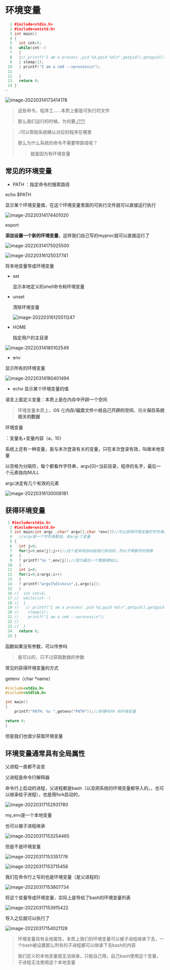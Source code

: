 

# 环境变量

~~~cpp
  1 #include<stdio.h>
  2 #include<unistd.h>
  3 int main()
  4 {
  5   int cnt=5;
  6   while(cnt--)
  7   {
  8   ¦// printf("I am a process ,pid %d,ppid %d\n",getpid(),getppid());
  9   ¦ sleep(1);
 10   ¦ printf("I am a cmd -->process\n");
 11                                                                                                                    
 12   }
 13   return 0;
 14 }
~

~~~

![image-20220314173414178](E:/Typora%E4%BA%91%E7%AC%94%E8%AE%B0%E6%9C%AC/picture/image-20220314173414178.png)



> 这些命令，程序工……本质上都是可执行的文件
>
> 那么我们运行的时候，为何要<u>./???</u>



> ./可以帮助系统确认对应的程序在哪里
>
> 那么为什么系统的命令不需要带路径呢？
>
> > 就是因为有环境变量



## 常见的环境变量

* PATH ：指定命令的搜索路径



echo $PATH

显示某个环境变量值，在这个环境变量里面的可执行文件就可以直接运行执行



![image-20220314174401020](E:/Typora%E4%BA%91%E7%AC%94%E8%AE%B0%E6%9C%AC/picture/image-20220314174401020.png)

export

**添加设置一个新的环境变量**，这样我们自己写的myproc就可以直接运行了

![image-20220314175025500](E:/Typora%E4%BA%91%E7%AC%94%E8%AE%B0%E6%9C%AC/picture/image-20220314175025500.png)



![image-20220316125037741](E:/Typora%E4%BA%91%E7%AC%94%E8%AE%B0%E6%9C%AC/picture/image-20220316125037741.png)

将本地变量导成环境变量

* set

  显示本地定义的shell命令和环境变量

* unset

  清除环境变量

  ![image-20220316125511247](E:/Typora%E4%BA%91%E7%AC%94%E8%AE%B0%E6%9C%AC/picture/image-20220316125511247.png)

* HOME 

  指定用户的主目录

![image-20220314180102549](E:/Typora%E4%BA%91%E7%AC%94%E8%AE%B0%E6%9C%AC/picture/image-20220314180102549.png)



* env



显示所有的环境变量



![image-20220314180401494](E:/Typora%E4%BA%91%E7%AC%94%E8%AE%B0%E6%9C%AC/picture/image-20220314180401494.png)



* echo 显示某个环境变量的值

  



语言上面定义变量：本质上是在内存中开辟一个空间

> 环境变量本质上，**OS** 在**内存/磁盘文件**中**给自己开辟的空间**，用来**保存系统相关的数据**



环境变量

：变量名+变量内容（a，10）



系统上还有一种变量，是与本次登录有关的变量，只在本次登录有效，叫做本地变量







以空格为分隔符，每个都看作字符串，argv[0]=当前目录，程序的名字，最后一个元素指向NULL

argc决定有几个有效的元素



![image-20220316130008181](E:/Typora%E4%BA%91%E7%AC%94%E8%AE%B0%E6%9C%AC/picture/image-20220316130008181.png)



## 获得环境变量

~~~cpp
 1 #include<stdio.h>
  2 #include<unistd.h>
  3 int main(int argc ,char* argv[],char *env[])//可以获得环境变量的字符串数组，和argv相类似
  4   //argv是一个字符串数组，有argc个变量
  5 {
  6   int j=0;
  7   for(j=0;env[j];j++)//这个是系统自动给我们添加的，所以不带数字的参数
  8   {                                                                                                                                                                                              
  9   ? printf("%s ",env[j]);//因为最后一个数据是NULL
 10   }
 11   int i=0;
 12   for(i=0;i<argc;i++)
 13   {
 14   ? printf("argv[%d]=%s\n",i,argv[i]);
 15   }
 16 //  int cnt=5;
 17 //  while(cnt--)
 18 //  {
 19 //   // printf("I am a process ,pid %d,ppid %d\n",getpid(),getppid());
 20 //    sleep(1);                                                                                                  
 21 //    printf("I am a cmd -->process\n");                 
 22 //                                                                
 23 //  }             
 24   return 0;                                         
 25 } 
~~~



函数如果没有参数，可以传参吗

> 是可以的，只不过获取数据的参数



常见的获得环境变量的方式



getenv（char *name）

~~~c
#include<stdio.h>
#include<stdlib.h>

int main()
{
    printf("PATH: %s ",getenv("PATH"));//获得PATH 的环境变量
    
return 0;
}

~~~

但是我们也很少获取环境变量



## 环境变量通常具有全局属性

父进程一直都不会变

父进程是命令行解释器

命令行上启动的进程，父进程都是bash（以及把系统的环境变量都导入的，，也可以继承给子进程），也是用fork启动的，

![image-20220317152931780](E:/Typora%E4%BA%91%E7%AC%94%E8%AE%B0%E6%9C%AC/picture/image-20220317152931780.png)

my_env是一个本地变量

也可以被子进程继承



![image-20220317153254465](E:/Typora%E4%BA%91%E7%AC%94%E8%AE%B0%E6%9C%AC/picture/image-20220317153254465.png)

但是不是环境变量

![image-20220317153351778](E:/Typora%E4%BA%91%E7%AC%94%E8%AE%B0%E6%9C%AC/picture/image-20220317153351778.png)



![image-20220317153715456](E:/Typora%E4%BA%91%E7%AC%94%E8%AE%B0%E6%9C%AC/picture/image-20220317153715456.png)



我们在命令行上写的也是环境变量（是父进程的）

![image-20220317153807734](E:/Typora%E4%BA%91%E7%AC%94%E8%AE%B0%E6%9C%AC/picture/image-20220317153807734.png)



将这个变量导成环境变量，实际上是导给了bash的环境变量列表

![image-20220317153915422](E:/Typora%E4%BA%91%E7%AC%94%E8%AE%B0%E6%9C%AC/picture/image-20220317153915422.png)



导入之后就可以执行了

![image-20220317154021128](E:/Typora%E4%BA%91%E7%AC%94%E8%AE%B0%E6%9C%AC/picture/image-20220317154021128.png)

> 环境变量具有全局属性，本质上我们的环境变量可以被子进程继承下去，一个bash被设置那么所有的子进程都可以继承下去bash的内容
>
> 我们定义的本地变量就无法继承，只能自己用，自己bash使用这个变量，子进程无法使用这个本地变量







